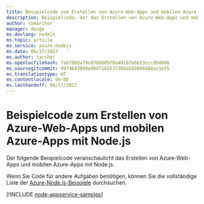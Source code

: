 ```yaml
---
title: Beispielcode zum Erstellen von Azure-Web-Apps und mobilen Azure-Apps mit Node.js
description: Beispielcode, der das Erstellen von Azure-Web-Apps und mobilen Azure-Apps mit Node.js veranschaulicht
author: tomarcher
manager: douge
ms.devlang: nodejs
ms.topic: article
ms.service: azure-nodejs
ms.date: 06/17/2017
ms.author: tarcher
ms.openlocfilehash: fab798da79c630b605f0a401b7e6b13cccdbd808
ms.sourcegitcommit: 9974b43899e98df10253738dab5b09b484ac1bf5
ms.translationtype: HT
ms.contentlocale: de-DE
ms.lasthandoff: 08/17/2017
---
```

# <a name="sample-code-for-building-azure-web-and-mobile-apps-with-nodejs"></a>Beispielcode zum Erstellen von Azure-Web-Apps und mobilen Azure-Apps mit Node.js

Der folgende Beispielcode veranschaulicht das Erstellen von Azure-Web-Apps und mobilen Azure-Apps mit Node.js.

Wenn Sie Code für andere Aufgaben benötigen, können Sie die vollständige Liste der [Azure-Node.js-Beispiele](https://azure.microsoft.com/resources/samples/?term=nodejs) durchsuchen.

[!INCLUDE [node-appservice-samples](../docs-ref-conceptual/includes/appservice-samples.md)]